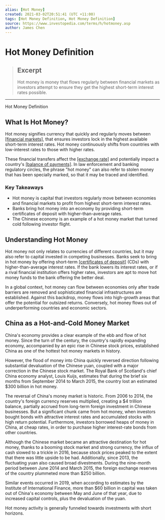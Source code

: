 ```yaml
---
alias: [Hot Money]
created: 2021-03-02T20:51:41 (UTC +11:00)
tags: [Hot Money Definition, Hot Money Definition]
source: https://www.investopedia.com/terms/h/hotmoney.asp
author: James Chen
---
```


# Hot Money Definition

> ## Excerpt
> Hot money is money that flows regularly between financial markets as investors attempt to ensure they get the highest short-term interest rates possible.

---

Hot Money Definition
## What Is Hot Money?

Hot money signifies currency that quickly and regularly moves between [[financial markets]](https://www.investopedia.com/terms/f/financial-market.asp), that ensures investors lock in the highest available short-term interest rates. Hot money continuously shifts from countries with low-interest rates to those with higher rates.

These financial transfers affect the [[exchange rate]](https://www.investopedia.com/terms/e/exchangerate.asp) and potentially impact a country's [[balance of payments]](https://www.investopedia.com/terms/b/bop.asp). In law enforcement and banking regulatory circles, the phrase "hot money" can also refer to stolen money that has been specially marked, so that it may be traced and identified.

### Key Takeaways

-   Hot money is capital that investors regularly move between economies and financial markets to profit from highest short-term interest rates.
-   Banks bring hot money into an economy by providing short-term certificates of deposit with higher-than-average rates.
-   The Chinese economy is an example of a hot money market that turned cold following investor flight.

## Understanding Hot Money

Hot money not only relates to currencies of different countries, but it may also refer to capital invested in competing businesses. Banks seek to bring in hot money by offering short-term [[certificates of deposit]](https://www.investopedia.com/terms/c/certificateofdeposit.asp) (CDs) with higher-than-average interest rates. If the bank lowers its interest rates, or if a rival financial institution offers higher rates, investors are apt to move hot money funds to the bank offering the better deal.

In a global context, hot money can flow between economies only after trade barriers are removed and sophisticated financial infrastructures are established. Against this backdrop, money flows into high-growth areas that offer the potential for outsized returns. Conversely, hot money flows out of underperforming countries and economic sectors.

## China as a Hot-and-Cold Money Market

China's economy provides a clear example of the ebb and flow of hot money. Since the turn of the century, the country's rapidly expanding economy, accompanied by an epic rise in Chinese stock prices, established China as one of the hottest hot money markets in history.

However, the flood of money into China quickly reversed direction following substantial devaluation of the Chinese yuan, coupled with a major correction in the Chinese stock market. The Royal Bank of Scotland's chief China economy analyst, Louis Kuijs, estimates that during the brief six months from September 2014 to March 2015, the country lost an estimated $300 billion in hot money.

The reversal of China's money market is historic. From 2006 to 2014, the country's foreign currency reserves multiplied, creating a $4 trillion balance, partially accrued from long-term foreign investment in Chinese businesses. But a significant chunk came from hot money, when investors bought bonds with attractive interest rates and accumulated stocks with high return potential. Furthermore, investors borrowed heaps of money in China, at cheap rates, in order to purchase higher interest-rate bonds from other countries.

Although the Chinese market became an attractive destination for hot money, thanks to a booming stock market and strong currency, the influx of cash slowed to a trickle in 2016, because stock prices peaked to the extent that there was little upside to be had. Additionally, since 2013, the fluctuating yuan also caused broad divestments. During the nine-month period between June 2014 and March 2015, the foreign exchange reserves of the country plummeted more than $250 billion.

Similar events occurred in 2019, when according to estimates by the Institute of International Finance, more than $60 billion in capital was taken out of China's economy between May and June of that year, due to increased capital controls, plus the devaluation of the yuan.

Hot money activity is generally funneled towards investments with short horizons.
